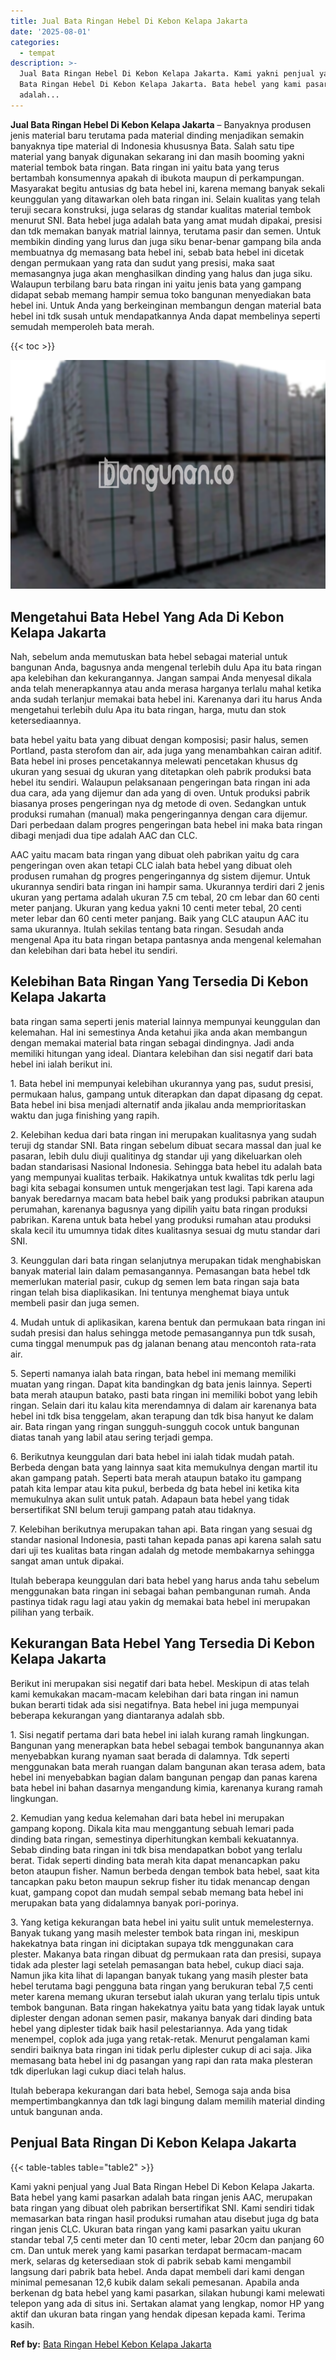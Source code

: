 ```yaml
---
title: Jual Bata Ringan Hebel Di Kebon Kelapa Jakarta
date: '2025-08-01'
categories:
  - tempat
description: >-
  Jual Bata Ringan Hebel Di Kebon Kelapa Jakarta. Kami yakni penjual yang Jual
  Bata Ringan Hebel Di Kebon Kelapa Jakarta. Bata hebel yang kami pasarkan
  adalah...
---
```


**Jual Bata Ringan Hebel Di Kebon Kelapa Jakarta** – Banyaknya produsen jenis material baru terutama pada material dinding menjadikan semakin banyaknya tipe material di Indonesia khususnya Bata. Salah satu tipe material yang banyak digunakan sekarang ini dan masih booming yakni material tembok bata ringan. Bata ringan ini yaitu bata yang terus bertambah konsumennya apakah di ibukota maupun di perkampungan. Masyarakat begitu antusias dg bata hebel ini, karena memang banyak sekali keunggulan yang ditawarkan oleh bata ringan ini. Selain kualitas yang telah teruji secara konstruksi, juga selaras dg standar kualitas material tembok menurut SNI. Bata hebel juga adalah bata yang amat mudah dipakai, presisi dan tdk memakan banyak matrial lainnya, terutama pasir dan semen. Untuk membikin dinding yang lurus dan juga siku benar-benar gampang bila anda membuatnya dg memasang bata hebel ini, sebab bata hebel ini dicetak dengan permukaan yang rata dan sudut yang presisi, maka saat memasangnya juga akan menghasilkan dinding yang halus dan juga siku. Walaupun terbilang baru bata ringan ini yaitu jenis bata yang gampang didapat sebab memang hampir semua toko bangunan menyediakan bata hebel ini. Untuk Anda yang berkeinginan membangun dengan material bata hebel ini tdk susah untuk mendapatkannya Anda dapat membelinya seperti semudah memperoleh bata merah.

{{< toc >}}

![Jual Bata Ringan Hebel Di Kebon Kelapa Jakarta](/images/jual-hebel-murah-17.png)

## Mengetahui Bata Hebel Yang Ada Di Kebon Kelapa Jakarta

Nah, sebelum anda memutuskan bata hebel sebagai material untuk bangunan Anda, bagusnya anda mengenal terlebih dulu Apa itu bata ringan apa kelebihan dan kekurangannya. Jangan sampai Anda menyesal dikala anda telah menerapkannya atau anda merasa harganya terlalu mahal ketika anda sudah terlanjur memakai bata hebel ini. Karenanya dari itu harus Anda mengetahui terlebih dulu Apa itu bata ringan, harga, mutu dan stok ketersediaannya.

bata hebel yaitu bata yang dibuat dengan komposisi; pasir halus, semen Portland, pasta sterofom dan air, ada juga yang menambahkan cairan aditif. Bata hebel ini proses pencetakannya melewati pencetakan khusus dg ukuran yang sesuai dg ukuran yang ditetapkan oleh pabrik produksi bata hebel itu sendiri. Walaupun pelaksanaan pengeringan bata ringan ini ada dua cara, ada yang dijemur dan ada yang di oven. Untuk produksi pabrik biasanya proses pengeringan nya dg metode di oven. Sedangkan untuk produksi rumahan (manual) maka pengeringannya dengan cara dijemur. Dari perbedaan dalam progres pengeringan bata hebel ini maka bata ringan dibagi menjadi dua tipe adalah AAC dan CLC.

AAC yaitu macam bata ringan yang dibuat oleh pabrikan yaitu dg cara pengeringan oven akan tetapi CLC ialah bata hebel yang dibuat oleh produsen rumahan dg progres pengeringannya dg sistem dijemur. Untuk ukurannya sendiri bata ringan ini hampir sama. Ukurannya terdiri dari 2 jenis ukuran yang pertama adalah ukuran 7.5 cm tebal, 20 cm lebar dan 60 centi meter panjang. Ukuran yang kedua yakni 10 centi meter tebal, 20 centi meter lebar dan 60 centi meter panjang. Baik yang CLC ataupun AAC itu sama ukurannya. Itulah sekilas tentang bata ringan. Sesudah anda mengenal Apa itu bata ringan betapa pantasnya anda mengenal kelemahan dan kelebihan dari bata hebel itu sendiri.

## Kelebihan Bata Ringan Yang Tersedia Di Kebon Kelapa Jakarta

bata ringan sama seperti jenis material lainnya mempunyai keunggulan dan kelemahan. Hal ini semestinya Anda ketahui jika anda akan membangun dengan memakai material bata ringan sebagai dindingnya. Jadi anda memiliki hitungan yang ideal. Diantara kelebihan dan sisi negatif dari bata hebel ini ialah berikut ini.

1\. Bata hebel ini mempunyai kelebihan ukurannya yang pas, sudut presisi, permukaan halus, gampang untuk diterapkan dan dapat dipasang dg cepat. Bata hebel ini bisa menjadi alternatif anda jikalau anda memprioritaskan waktu dan juga finishing yang rapih.

2\. Kelebihan kedua dari bata ringan ini merupakan kualitasnya yang sudah teruji dg standar SNI. Bata ringan sebelum dibuat secara massal dan jual ke pasaran, lebih dulu diuji qualitinya dg standar uji yang dikeluarkan oleh badan standarisasi Nasional Indonesia. Sehingga bata hebel itu adalah bata yang mempunyai kualitas terbaik. Hakikatnya untuk kwalitas tdk perlu lagi bagi kita sebagai konsumen untuk mengerjakan test lagi. Tapi karena ada banyak beredarnya macam bata hebel baik yang produksi pabrikan ataupun perumahan, karenanya bagusnya yang dipilih yaitu bata ringan produksi pabrikan. Karena untuk bata hebel yang produksi rumahan atau produksi skala kecil itu umumnya tidak dites kualitasnya sesuai dg mutu standar dari SNI.

3\. Keunggulan dari bata ringan selanjutnya merupakan tidak menghabiskan banyak material lain dalam pemasangannya. Pemasangan bata hebel tdk memerlukan material pasir, cukup dg semen lem bata ringan saja bata ringan telah bisa diaplikasikan. Ini tentunya menghemat biaya untuk membeli pasir dan juga semen.

4\. Mudah untuk di aplikasikan, karena bentuk dan permukaan bata ringan ini sudah presisi dan halus sehingga metode pemasangannya pun tdk susah, cuma tinggal menumpuk pas dg jalanan benang atau mencontoh rata-rata air.

5\. Seperti namanya ialah bata ringan, bata hebel ini memang memiliki muatan yang ringan. Dapat kita bandingkan dg bata jenis lainnya. Seperti bata merah ataupun batako, pasti bata ringan ini memiliki bobot yang lebih ringan. Selain dari itu kalau kita merendamnya di dalam air karenanya bata hebel ini tdk bisa tenggelam, akan terapung dan tdk bisa hanyut ke dalam air. Bata ringan yang ringan sungguh-sungguh cocok untuk bangunan diatas tanah yang labil atau sering terjadi gempa.

6\. Berikutnya keunggulan dari bata hebel ini ialah tidak mudah patah. Berbeda dengan bata yang lainnya saat kita memukulnya dengan martil itu akan gampang patah. Seperti bata merah ataupun batako itu gampang patah kita lempar atau kita pukul, berbeda dg bata hebel ini ketika kita memukulnya akan sulit untuk patah. Adapaun bata hebel yang tidak bersertifikat SNI belum teruji gampang patah atau tidaknya.

7\. Kelebihan berikutnya merupakan tahan api. Bata ringan yang sesuai dg standar nasional Indonesia, pasti tahan kepada panas api karena salah satu dari uji tes kualitas bata ringan adalah dg metode membakarnya sehingga sangat aman untuk dipakai.

Itulah beberapa keunggulan dari bata hebel yang harus anda tahu sebelum menggunakan bata ringan ini sebagai bahan pembangunan rumah. Anda pastinya tidak ragu lagi atau yakin dg memakai bata hebel ini merupakan pilihan yang terbaik.

## Kekurangan Bata Hebel Yang Tersedia Di Kebon Kelapa Jakarta

Berikut ini merupakan sisi negatif dari bata hebel. Meskipun di atas telah kami kemukakan macam-macam kelebihan dari bata ringan ini namun bukan berarti tidak ada sisi negatifnya. Bata hebel ini juga mempunyai beberapa kekurangan yang diantaranya adalah sbb.

1\. Sisi negatif pertama dari bata hebel ini ialah kurang ramah lingkungan. Bangunan yang menerapkan bata hebel sebagai tembok bangunannya akan menyebabkan kurang nyaman saat berada di dalamnya. Tdk seperti menggunakan bata merah ruangan dalam bangunan akan terasa adem, bata hebel ini menyebabkan bagian dalam bangunan pengap dan panas karena bata hebel ini bahan dasarnya mengandung kimia, karenanya kurang ramah lingkungan.

2\. Kemudian yang kedua kelemahan dari bata hebel ini merupakan gampang kopong. Dikala kita mau menggantung sebuah lemari pada dinding bata ringan, semestinya diperhitungkan kembali kekuatannya. Sebab dinding bata ringan ini tdk bisa mendapatkan bobot yang terlalu berat. Tidak seperti dinding bata merah kita dapat menancapkan paku beton ataupun fisher. Namun berbeda dengan tembok bata hebel, saat kita tancapkan paku beton maupun sekrup fisher itu tidak menancap dengan kuat, gampang copot dan mudah sempal sebab memang bata hebel ini merupakan bata yang didalamnya banyak pori-porinya.

3\. Yang ketiga kekurangan bata hebel ini yaitu sulit untuk memelesternya. Banyak tukang yang masih melester tembok bata ringan ini, meskipun hakekatnya bata ringan ini diciptakan supaya tdk menggunakan cara plester. Makanya bata ringan dibuat dg permukaan rata dan presisi, supaya tidak ada plester lagi setelah pemasangan bata hebel, cukup diaci saja. Namun jika kita lihat di lapangan banyak tukang yang masih plester bata hebel terutama bagi pengguna bata ringan yang berukuran tebal 7,5 centi meter karena memang ukuran tersebut ialah ukuran yang terlalu tipis untuk tembok bangunan. Bata ringan hakekatnya yaitu bata yang tidak layak untuk diplester dengan adonan semen pasir, makanya banyak dari dinding bata hebel yang diplester tidak baik hasil pelestariannya. Ada yang tidak menempel, coplok ada juga yang retak-retak. Menurut pengalaman kami sendiri baiknya bata ringan ini tidak perlu diplester cukup di aci saja. Jika memasang bata hebel ini dg pasangan yang rapi dan rata maka plesteran tdk diperlukan lagi cukup diaci telah halus.

Itulah beberapa kekurangan dari bata hebel, Semoga saja anda bisa mempertimbangkannya dan tdk lagi bingung dalam memilih material dinding untuk bangunan anda.

## Penjual Bata Ringan Di Kebon Kelapa Jakarta

{{< table-tables table="table2" >}}

Kami yakni penjual yang Jual Bata Ringan Hebel Di Kebon Kelapa Jakarta. Bata hebel yang kami pasarkan adalah bata ringan jenis AAC, merupakan bata ringan yang dibuat oleh pabrikan bersertifikat SNI. Kami sendiri tidak memasarkan bata ringan hasil produksi rumahan atau disebut juga dg bata ringan jenis CLC. Ukuran bata ringan yang kami pasarkan yaitu ukuran standar tebal 7,5 centi meter dan 10 centi meter, lebar 20cm dan panjang 60 cm. Dan untuk merek yang kami pasarkan terdapat bermacam-macam merk, selaras dg ketersediaan stok di pabrik sebab kami mengambil langsung dari pabrik bata hebel. Anda dapat membeli dari kami dengan minimal pemesanan 12,6 kubik dalam sekali pemesanan. Apabila anda berkenan dg bata hebel yang kami pasarkan, silakan hubungi kami melewati telepon yang ada di situs ini. Sertakan alamat yang lengkap, nomor HP yang aktif dan ukuran bata ringan yang hendak dipesan kepada kami. Terima kasih.

**Ref by:** [Bata Ringan Hebel Kebon Kelapa Jakarta](https://id.wikipedia.org/wiki/Bata)
